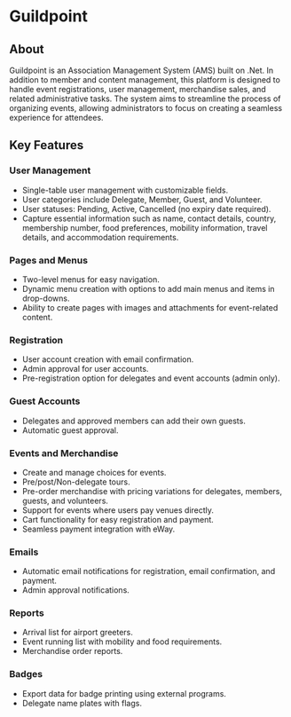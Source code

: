 # Guildpoint

## About
Guildpoint is an Association Management System (AMS) built on .Net. In addition to member and content management, this platform is designed to handle event registrations, user management, merchandise sales, and related administrative tasks. The system aims to streamline the process of organizing events, allowing administrators to focus on creating a seamless experience for attendees.

## Key Features

### User Management
- Single-table user management with customizable fields.
- User categories include Delegate, Member, Guest, and Volunteer.
- User statuses: Pending, Active, Cancelled (no expiry date required).
- Capture essential information such as name, contact details, country, membership number, food preferences, mobility information, travel details, and accommodation requirements.

### Pages and Menus
- Two-level menus for easy navigation.
- Dynamic menu creation with options to add main menus and items in drop-downs.
- Ability to create pages with images and attachments for event-related content.

### Registration
- User account creation with email confirmation.
- Admin approval for user accounts.
- Pre-registration option for delegates and event accounts (admin only).

### Guest Accounts
- Delegates and approved members can add their own guests.
- Automatic guest approval.

### Events and Merchandise
- Create and manage choices for events.
- Pre/post/Non-delegate tours.
- Pre-order merchandise with pricing variations for delegates, members, guests, and volunteers.
- Support for events where users pay venues directly.
- Cart functionality for easy registration and payment.
- Seamless payment integration with eWay.

### Emails
- Automatic email notifications for registration, email confirmation, and payment.
- Admin approval notifications.

### Reports
- Arrival list for airport greeters.
- Event running list with mobility and food requirements.
- Merchandise order reports.

### Badges
- Export data for badge printing using external programs.
- Delegate name plates with flags.
